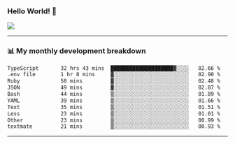 ### Hello World! 👋

<a>
  <img align="center" src="https://github-readme-stats.vercel.app/api?username=megatunger&count_private=true&include_all_commits=true&bg_color=30,56CCF2,2F80ED&title_color=fff&text_color=fff" />
</a>

------
### 📊 My monthly development breakdown

<!--START_SECTION:waka-->

```txt
TypeScript       32 hrs 43 mins  ████████████████████▓░░░░   82.66 %
.env file        1 hr 8 mins     ▓░░░░░░░░░░░░░░░░░░░░░░░░   02.90 %
Ruby             58 mins         ▓░░░░░░░░░░░░░░░░░░░░░░░░   02.48 %
JSON             49 mins         ▓░░░░░░░░░░░░░░░░░░░░░░░░   02.07 %
Bash             44 mins         ▒░░░░░░░░░░░░░░░░░░░░░░░░   01.89 %
YAML             39 mins         ▒░░░░░░░░░░░░░░░░░░░░░░░░   01.66 %
Text             35 mins         ▒░░░░░░░░░░░░░░░░░░░░░░░░   01.51 %
Less             23 mins         ▒░░░░░░░░░░░░░░░░░░░░░░░░   01.01 %
Other            23 mins         ▒░░░░░░░░░░░░░░░░░░░░░░░░   00.99 %
textmate         21 mins         ▒░░░░░░░░░░░░░░░░░░░░░░░░   00.93 %
```

<!--END_SECTION:waka-->

------
